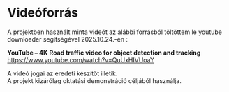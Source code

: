 # Videóforrás

A projektben használt minta videót az alábbi forrásból töltöttem le youtube downloader segítségével 2025.10.24.-én :

**YouTube – 4K Road traffic video for object detection and tracking**  
https://www.youtube.com/watch?v=QuUxHIVUoaY

A videó jogai az eredeti készítőt illetik.  
A projekt kizárólag oktatási demonstráció céljából használja.
